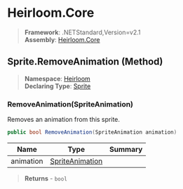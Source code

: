 # Heirloom.Core

> **Framework**: .NETStandard,Version=v2.1  
> **Assembly**: [Heirloom.Core][0]

## Sprite.RemoveAnimation (Method)

> **Namespace**: [Heirloom][0]  
> **Declaring Type**: [Sprite][1]

### RemoveAnimation(SpriteAnimation)

Removes an animation from this sprite.

```cs
public bool RemoveAnimation(SpriteAnimation animation)
```

| Name      | Type                 | Summary |
|-----------|----------------------|---------|
| animation | [SpriteAnimation][2] |         |

> **Returns** - `bool`

[0]: ../../../Heirloom.Core.md
[1]: ../Sprite.md
[2]: ../SpriteAnimation.md
